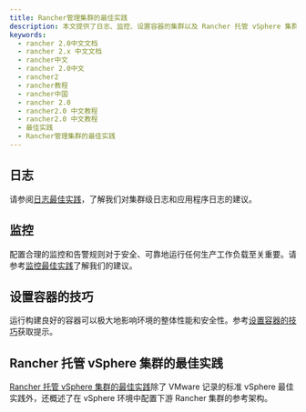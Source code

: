 ```yaml
---
title: Rancher管理集群的最佳实践
description: 本文提供了日志、监控、设置容器的集群以及 Rancher 托管 vSphere 集群的最佳实践。
keywords:
  - rancher 2.0中文文档
  - rancher 2.x 中文文档
  - rancher中文
  - rancher 2.0中文
  - rancher2
  - rancher教程
  - rancher中国
  - rancher 2.0
  - rancher2.0 中文教程
  - rancher2.0 中文教程
  - 最佳实践
  - Rancher管理集群的最佳实践
---
```


## 日志

请参阅[日志最佳实践](./logging/_index)，了解我们对集群级日志和应用程序日志的建议。

## 监控

配置合理的监控和告警规则对于安全、可靠地运行任何生产工作负载至关重要。请参考[监控最佳实践](./monitoring/_index)了解我们的建议。

## 设置容器的技巧

运行构建良好的容器可以极大地影响环境的整体性能和安全性。参考[设置容器的技巧](./containers/_index)获取提示。

## Rancher 托管 vSphere 集群的最佳实践

[Rancher 托管 vSphere 集群的最佳实践](./managed-vsphere/_index)除了 VMware 记录的标准 vSphere 最佳实践外，还概述了在 vSphere 环境中配置下游 Rancher 集群的参考架构。
